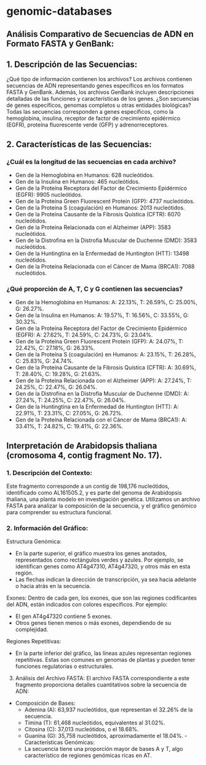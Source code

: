 # genomic-databases

## Análisis Comparativo de Secuencias de ADN en Formato FASTA y GenBank:

## 1. Descripción de las Secuencias:
¿Qué tipo de información contienen los archivos?
Los archivos contienen secuencias de ADN representando genes específicos en los formatos FASTA y GenBank. Además, los archivos GenBank incluyen descripciones detalladas de las funciones y características de los genes.
¿Son secuencias de genes específicos, genomas completos u otras entidades biológicas?
Todas las secuencias corresponden a genes específicos, como la hemoglobina, insulina, receptor de factor de crecimiento epidérmico (EGFR), proteína fluorescente verde (GFP) y adrenorreceptores.

## 2. Características de las Secuencias:
### ¿Cuál es la longitud de las secuencias en cada archivo?
- Gen de la Hemoglobina en Humanos: 628 nucleótidos.
- Gen de la Insulina en Humanos: 465 nucleótidos.
- Gen de la Proteína Receptora del Factor de Crecimiento Epidérmico (EGFR): 9905 nucleótidos.
- Gen de la Proteína Green Fluorescent Protein (GFP): 4737 nucleótidos.
- Gen de la Proteína S (coagulación) en Humanos: 2013 nucleótidos.
- Gen de la Proteína Causante de la Fibrosis Quística (CFTR): 6070 nucleótidos.
- Gen de la Proteína Relacionada con el Alzheimer (APP): 3583 nucleótidos.
- Gen de la Distrofina en la Distrofia Muscular de Duchenne (DMD): 3583 nucleótidos.
- Gen de la Huntingtina en la Enfermedad de Huntington (HTT): 13498 nucleótidos.
- Gen de la Proteína Relacionada con el Cáncer de Mama (BRCA1): 7088 nucleótidos.

### ¿Qué proporción de A, T, C y G contienen las secuencias?
- Gen de la Hemoglobina en Humanos: A: 22.13%, T: 26.59%, C: 25.00%, G: 26.27%.
- Gen de la Insulina en Humanos: A: 19.57%, T: 16.56%, C: 33.55%, G: 30.32%.
- Gen de la Proteína Receptora del Factor de Crecimiento Epidérmico (EGFR): A: 27.62%, T: 24.59%, C: 24.73%, G: 23.04%.
- Gen de la Proteína Green Fluorescent Protein (GFP): A: 24.07%, T: 22.42%, C: 27.18%, G: 26.33%.
- Gen de la Proteína S (coagulación) en Humanos: A: 23.15%, T: 26.28%, C: 25.83%, G: 24.74%.
- Gen de la Proteína Causante de la Fibrosis Quística (CFTR): A: 30.69%, T: 28.40%, C: 19.28%, G: 21.63%.
- Gen de la Proteína Relacionada con el Alzheimer (APP): A: 27.24%, T: 24.25%, C: 22.47%, G: 26.04%.
- Gen de la Distrofina en la Distrofia Muscular de Duchenne (DMD): A: 27.24%, T: 24.25%, C: 22.47%, G: 26.04%.
- Gen de la Huntingtina en la Enfermedad de Huntington (HTT): A: 22.91%, T: 23.31%, C: 27.05%, G: 26.72%.
- Gen de la Proteína Relacionada con el Cáncer de Mama (BRCA1): A: 33.41%, T: 24.82%, C: 19.41%, G: 22.36%.


## Interpretación de Arabidopsis thaliana (cromosoma 4, contig fragment No. 17).
### 1. Descripción del Contexto:
Este fragmento corresponde a un contig de 198,176 nucleótidos, identificado como AL161505.2, y es parte del genoma de Arabidopsis thaliana, una planta modelo en investigación genética. Utilizamos un archivo FASTA para analizar la composición de la secuencia, y el gráfico genómico para comprender su estructura funcional.


### 2. Información del Gráfico:

Estructura Genómica:
- En la parte superior, el gráfico muestra los genes anotados, representados como rectángulos verdes y azules. Por ejemplo, se identifican genes como AT4g47310, AT4g47320, y otros más en esta región.
- Las flechas indican la dirección de transcripción, ya sea hacia adelante o hacia atrás en la secuencia.

Exones:
Dentro de cada gen, los exones, que son las regiones codificantes del ADN, están indicados con colores específicos. Por ejemplo:
- El gen AT4g47320 contiene 5 exones.
- Otros genes tienen menos o más exones, dependiendo de su complejidad.

Regiones Repetitivas:
- En la parte inferior del gráfico, las líneas azules representan regiones repetitivas. Estas son comunes en genomas de plantas y pueden tener funciones regulatorias o estructurales.

3. Análisis del Archivo FASTA:
El archivo FASTA correspondiente a este fragmento proporciona detalles cuantitativos sobre la secuencia de ADN:
- Composición de Bases:
  - Adenina (A): 63,937 nucleótidos, que representan el 32.26% de la secuencia.
  - Timina (T): 61,468 nucleótidos, equivalentes al 31.02%.
  - Citosina (C): 37,013 nucleótidos, o el 18.68%.
  - Guanina (G): 35,758 nucleótidos, aproximadamente el 18.04%.
-Características Genómicas:
  - La secuencia tiene una proporción mayor de bases A y T, algo característico de regiones genómicas ricas en AT.

